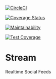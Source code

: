 [![CircleCI](https://circleci.com/gh/ckwagaba/stream/tree/master.svg?style=svg)](https://circleci.com/gh/ckwagaba/stream/tree/master)

[![Coverage Status](https://coveralls.io/repos/github/ckwagaba/stream/badge.svg?branch=master)](https://coveralls.io/github/ckwagaba/stream?branch=master)

[![Maintainability](https://api.codeclimate.com/v1/badges/808247f464c7170870a4/maintainability)](https://codeclimate.com/github/ckwagaba/stream/maintainability)

[![Test Coverage](https://api.codeclimate.com/v1/badges/808247f464c7170870a4/test_coverage)](https://codeclimate.com/github/ckwagaba/stream/test_coverage)

# Stream
Realtime Social Feeds

